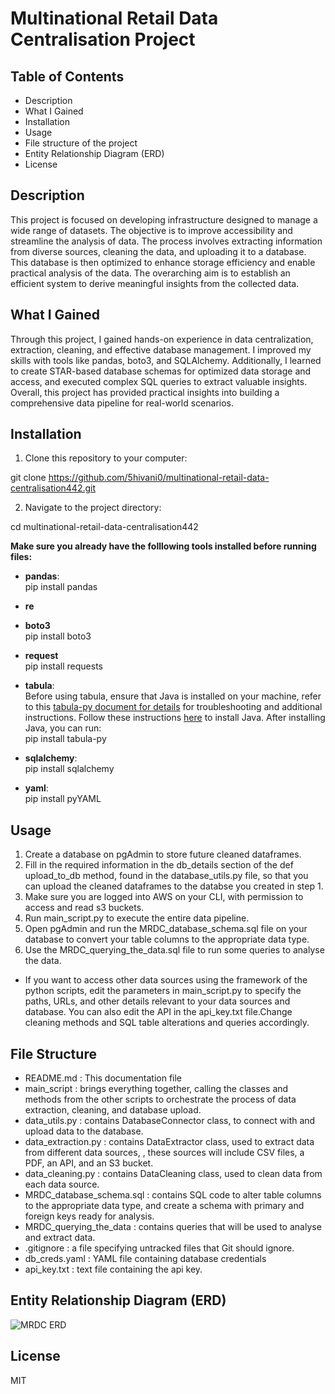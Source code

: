 # Multinational Retail Data Centralisation Project #

## Table of Contents ##
* Description
* What I Gained
* Installation
* Usage
* File structure of the project
* Entity Relationship Diagram (ERD)
* License

## Description ##
This project is focused on developing infrastructure designed to manage a wide range of datasets. The objective is to improve accessibility and streamline the analysis of data. The process involves extracting information from diverse sources, cleaning the data, and uploading it to a database. This database is then optimized to enhance storage efficiency and enable practical analysis of the data. The overarching aim is to establish an efficient system to derive meaningful insights from the collected data.

## What I Gained ##
Through this project, I gained hands-on experience in data centralization, extraction, cleaning, and effective database management. I improved my skills with tools like pandas, boto3, and SQLAlchemy. Additionally, I learned to create STAR-based database schemas for optimized data storage and access, and executed complex SQL queries to extract valuable insights. Overall, this project has provided practical insights into building a comprehensive data pipeline for real-world scenarios.  

## Installation ##
  
1. Clone this repository to your computer:

git clone https://github.com/5hivani0/multinational-retail-data-centralisation442.git

2. Navigate to the project directory:

cd multinational-retail-data-centralisation442  
  
**Make sure you already have the folllowing tools installed before running files:**
* **pandas**:  
pip install pandas
  
* **re**  
  
* **boto3**  
pip install boto3
  
* **request**  
pip install requests
  
* **tabula**:  
Before using tabula, ensure that Java is installed on your machine, refer to this [tabula-py document for details](https://tabula-py.readthedocs.io/en/latest/getting_started.html) for troubleshooting and additional instructions. Follow these instructions [here](https://www.java.com/en/download/manual.jsp) to install Java. After installing Java, you can run:  
pip install tabula-py

* **sqlalchemy**:  
pip install sqlalchemy
  
* **yaml**:  
pip install pyYAML
  
## Usage ##
1. Create a database on pgAdmin to store future cleaned dataframes.  
2. Fill in the required information in the db_details section of the def upload_to_db method, found in the database_utils.py file, so that you can upload the cleaned dataframes to the databse you created in step 1. 
3. Make sure you are logged into AWS on your CLI, with permission to access and read s3 buckets. 
4. Run main_script.py to execute the entire data pipeline.  
5. Open pgAdmin and run the MRDC_database_schema.sql file on your database to convert your table columns to the appropriate data type.  
6. Use the MRDC_querying_the_data.sql file to run some queries to analyse the data.  
  
* If you want to access other data sources using the framework of the python scripts, edit the parameters in main_script.py to specify the paths, URLs, and other details relevant to your data sources and database. You can also edit the API in the api_key.txt file.Change cleaning methods and SQL table alterations and queries accordingly.

## File Structure ##
* README.md : This documentation file  
* main_script : brings everything together, calling the classes and methods from the other scripts to orchestrate the process of data extraction, cleaning, and database upload.  
* data_utils.py : contains DatabaseConnector class, to connect with and upload data to the database.  
* data_extraction.py : contains DataExtractor class, used to extract data from different data sources, , these sources will include CSV files, a PDF, an API, and an S3 bucket.  
* data_cleaning.py : contains DataCleaning class, used to clean data from each data source.  
* MRDC_database_schema.sql : contains SQL code to alter table columns to the appropriate data type, and create a schema with primary and foreign keys ready for analysis.  
* MRDC_querying_the_data : contains queries that will be used to analyse and extract data.
* .gitignore : a file specifying untracked files that Git should ignore.
* db_creds.yaml : YAML file containing database credentials
* api_key.txt : text file containing the api key.

## Entity Relationship Diagram (ERD) ##  
![MRDC ERD](https://github.com/5hivani0/multinational-retail-data-centralisation442/assets/149093767/489b6ca1-03c4-4fe6-93ee-f2d094c67def)


## License ##
MIT

